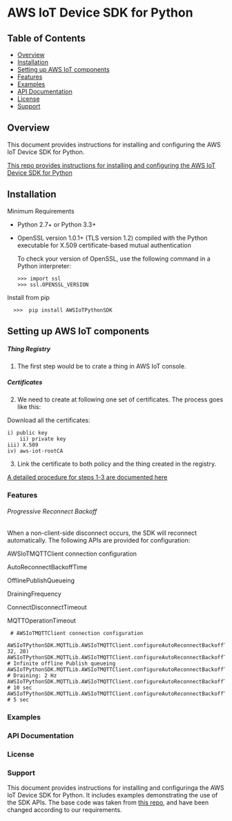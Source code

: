 AWS IoT Device SDK for Python
=============================

## Table of Contents
   - [Overview](#overview)
  -  [Installation](#installation)
  -  [Setting up AWS IoT components](#setting-up-aws-iot-components)
  -  [Features](#features)
  -  [Examples](#examples)
  -  [API Documentation](#api-documentation)
  -  [License](#license)
  -  [Support](#support)


## Overview

This document provides instructions for installing and configuring the AWS IoT Device SDK for Python. 

[This repo provides instructions for installing and configuring the AWS IoT Device SDK for Python](https://github.com/aws/aws-iot-device-sdk-python)


## Installation

Minimum Requirements


-  Python 2.7+ or Python 3.3+
-  OpenSSL version 1.0.1+ (TLS version 1.2) compiled with the Python executable for
   X.509 certificate-based mutual authentication

   To check your version of OpenSSL, use the following command in a Python interpreter:

       >>> import ssl
       >>> ssl.OPENSSL_VERSION

Install from pip

 	  >>>  pip install AWSIoTPythonSDK

## Setting up AWS IoT components

##### Thing Registry

1) The first step would be to crate a thing in AWS IoT console.

##### Certificates

2) We need to create at following one set of certificates. The process goes like this: 

Download all the certificates: 
    
	i) public key  
    	ii) private key 
	iii) X.509  
	iv) aws-iot-rootCA
    

3) Link the certificate to both policy and the thing created in the registry.


[A detailed procedure for steps 1-3 are documented here ](http://docs.aws.amazon.com/iot/latest/developerguide/register-device.html)

### Features

###### Progressive Reconnect Backoff

When a non-client-side disconnect occurs, the SDK will reconnect automatically. The following APIs are provided for configuration:

AWSIoTMQTTClient connection configuration

AutoReconnectBackoffTime

OfflinePublishQueueing

DrainingFrequency

ConnectDisconnectTimeout

MQTTOperationTimeout

     # AWSIoTMQTTClient connection configuration
	
    AWSIoTPythonSDK.MQTTLib.AWSIoTMQTTClient.configureAutoReconnectBackoffTime.configureAutoReconnectBackoffTime(1, 32, 20)	 	     AWSIoTPythonSDK.MQTTLib.AWSIoTMQTTClient.configureAutoReconnectBackoffTime.configureOfflinePublishQueueing(-1)  # Infinite offline Publish queueing
    AWSIoTPythonSDK.MQTTLib.AWSIoTMQTTClient.configureAutoReconnectBackoffTime.configureDrainingFrequency(2)  # Draining: 2 Hz
    AWSIoTPythonSDK.MQTTLib.AWSIoTMQTTClient.configureAutoReconnectBackoffTime.configureConnectDisconnectTimeout(10)  # 10 sec
    AWSIoTPythonSDK.MQTTLib.AWSIoTMQTTClient.configureAutoReconnectBackoffTime.configureMQTTOperationTimeout(5)  # 5 sec

### Examples
### API Documentation
### License
### Support

This document provides instructions for installing and configuringa
the AWS IoT Device SDK for Python. It includes examples demonstrating the
use of the SDK APIs.
The base code was taken from [this repo](https://github.com/aws/aws-iot-device-sdk-python), and have been changed according to our requirements.
